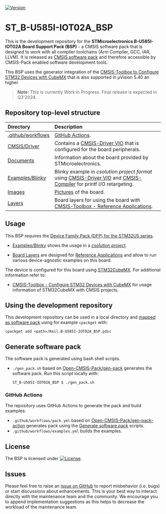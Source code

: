 [![Version](https://img.shields.io/github/v/release/Open-CMSIS-Pack/ST_B-U585I-IOT02A_BSP)](https://github.com/Open-CMSIS-Pack/ST_B-U585I-IOT02A_BSP/releases/latest)

# ST_B-U585I-IOT02A_BSP

This is the development repository for the **STMicroelectronics B-U585I-IOT02A Board Support Pack (BSP)** - a CMSIS software pack that is designed to work with all compiler toolchains (Arm Compiler, GCC, IAR, LLVM). It is released as [CMSIS software pack](https://www.keil.arm.com/packs/b-u585i-iot02a_bsp-keil) and therefore accessible by CMSIS-Pack enabled software development tools.

This BSP uses the generator integration of the [CMSIS-Toolbox to Configure STM32 Devices with CubeMX](https://github.com/Open-CMSIS-Pack/cmsis-toolbox/blob/main/docs/CubeMX.md) that is also supported in µVision 5.40 an higher.

> **Note:** This is currently Work in Progress. Final release is expected in Q3'2024.

## Repository top-level structure

Directory                   | Description
:---------------------------|:--------------
[.github/workflows](https://github.com/Open-CMSIS-Pack/ST_B-U585I-IOT02A_BSP/tree/main/.github/workflows)  | [GitHub Actions](#github-actions).
[CMSIS/Driver](https://github.com/Open-CMSIS-Pack/ST_B-U585I-IOT02A_BSP/tree/main/CMSIS/Driver)            | Contains a [CMSIS-Driver VIO](https://arm-software.github.io/CMSIS_6/latest/Driver/group__vio__interface__gr.html) that is configured for the board peripherals.
[Documents](https://github.com/Open-CMSIS-Pack/ST_B-U585I-IOT02A_BSP/tree/main/Documents)                  | Information about the board provided by STMicroelectronics.
[Examples/Blinky](https://github.com/Open-CMSIS-Pack/ST_B-U585I-IOT02A_BSP/tree/main/Examples/Blinky)      | Blinky example in *csolution project format* using [CMSIS-Driver VIO](https://arm-software.github.io/CMSIS_6/latest/Driver/group__vio__interface__gr.html) and [CMSIS-Compiler](https://arm-software.github.io/CMSIS-Compiler/main/index.html) for printf I/O retargeting.
[Images](https://github.com/Open-CMSIS-Pack/ST_B-U585I-IOT02A_BSP/tree/main/Images)                        | [Pictures](https://github.com/Open-CMSIS-Pack/ST_B-U585I-IOT02A_BSP/blob/main/Images/B-U585I-IOT02A_large.jpg) of the board.
[Layers](https://github.com/Open-CMSIS-Pack/ST_B-U585I-IOT02A_BSP/tree/main/Layers)                        | Board layers for using the board with [CMSIS-Toolbox - Reference Applications](https://github.com/ReinhardKeil/cmsis-toolbox/blob/main/docs/ReferenceApplications.md).

## Usage

This BSP requires the [Device Family Pack (DFP) for the STM32U5 series](https://github.com/Open-CMSIS-Pack/STM32U5xx_DFP).

- [Examples/Blinky](https://github.com/Open-CMSIS-Pack/ST_B-U585I-IOT02A_BSP/tree/main/Examples/Blinky) shows the usage in a [*csolution project*](https://github.com/Open-CMSIS-Pack/ST_B-U585I-IOT02A_BSP/blob/main/Examples/Blinky/Blinky.csolution.yml).
  
- [Board Layers](https://github.com/Open-CMSIS-Pack/ST_B-U585I-IOT02A_BSP/tree/main/Layers) are designed for [Reference Applications](https://github.com/ReinhardKeil/cmsis-toolbox/blob/main/docs/ReferenceApplications.md) and allow to run various device-agnostic examples on this board.

The device is configured for this board using [STM32CubeMX](https://www.st.com/en/development-tools/stm32cubemx.html). For additional information refer to:

- [CMSIS-Toolbox - Configure STM32 Devices with CubeMX](https://github.com/Open-CMSIS-Pack/cmsis-toolbox/blob/main/docs/CubeMX.md) for usage information of STM32CubeMX with CMSIS projects.

## Using the development repository

This development repository can be used in a local directory and [mapped as software pack](https://github.com/Open-CMSIS-Pack/cmsis-toolbox/blob/main/docs/build-tools.md#install-a-repository) using for example `cpackget` with:

    cpackget add <path>/Keil.B-U585I-IOT02A_BSP.pdsc

## Generate software pack

The software pack is generated using bash shell scripts.

- `./gen_pack.sh` based on [Open-CMSIS-Pack/gen-pack](
https://github.com/Open-CMSIS-Pack/gen-pack) generates the software pack. Run this script locally with:

      ST_B-U585I-IOT02A_BSP $ ./gen_pack.sh

### GitHub Actions

The repository uses GitHub Actions to generate the pack and build examples:

- `.github/workflows/pack.yml` based on [Open-CMSIS-Pack/gen-pack-action](https://github.com/Open-CMSIS-Pack/gen-pack-action) generates pack using the [Generate software pack](#generate-software-pack) scripts.
- `.github/workflows/examples.yml` builds the examples.

## License

The BSP is licensed under [![License](https://img.shields.io/github/license/Open-CMSIS-Pack/ST_B-U585I-IOT02A_BSP?label)](https://github.com/Open-CMSIS-Pack/ST_B-U585I-IOT02A_BSP/blob/main/LICENSE).

## Issues

Please feel free to raise an [issue on GitHub](https://github.com/Open-CMSIS-Pack/ST_B-U585I-IOT02A_BSP/issues)
to report misbehavior (i.e. bugs) or start discussions about enhancements. This
is your best way to interact directly with the maintenance team and the community.
We encourage you to append implementation suggestions as this helps to decrease the
workload of the maintenance team.

